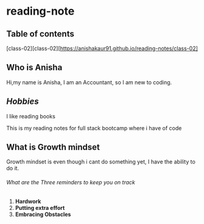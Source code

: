 # reading-note

## Table of contents
[class-02][class-02][https://anishakaur91.github.io/reading-notes/class-02]
## Who is Anisha
Hi,my name is Anisha, I am an Accountant, so I am new to coding.
## ***Hobbies***
I like reading books

This is my reading notes for full stack bootcamp where i have of code
## What is Growth mindset
Growth mindset is even though i cant do something yet, I have the ability to do it.

###### What are the Three reminders to keep you on track

1. **Hardwork**
2. **Putting extra effort**
3. **Embracing Obstacles**
